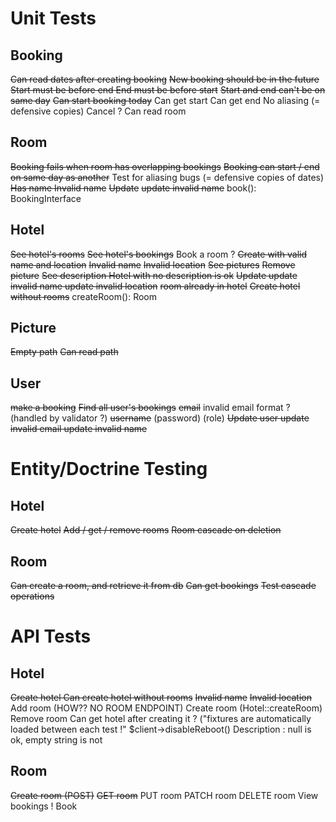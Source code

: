 # Unit Tests

## Booking

~~Can read dates after creating booking~~
~~New booking should be in the future~~
~~Start must be before end
End must be before start~~
~~Start and end can't be on same day~~
~~Can start booking today~~
Can get start
Can get end
No aliasing (= defensive copies)
Cancel ?
Can read room

## Room

~~Booking fails when room has overlapping bookings~~
~~Booking can start / end on same day as another~~
Test for aliasing bugs (= defensive copies of dates)
~~Has name
Invalid name~~
~~Update~~
~~update invalid name~~
book(): BookingInterface

## Hotel

~~See hotel's rooms~~
~~See hotel's bookings~~
Book a room ?
~~Create with valid name and location~~
~~Invalid name~~
~~Invalid location~~
~~See pictures~~
~~Remove picture~~
~~See description
Hotel with no description is ok~~
~~Update
update invalid name
update invalid location~~
~~room already in hotel~~
~~Create hotel without rooms~~
createRoom(): Room

## Picture

~~Empty path~~
~~Can read path~~

## User

~~make a booking~~
~~Find all user's bookings~~
~~email~~
invalid email format ? (handled by validator ?)
~~username~~
(password)
(role)
~~Update user
update invalid email
update invalid name~~

# Entity/Doctrine Testing

## Hotel
~~Create hotel~~
~~Add / get / remove rooms~~
~~Room cascade on deletion~~

## Room

~~Can create a room, and retrieve it from db~~
~~Can get bookings~~
~~Test cascade operations~~

# API Tests

## Hotel

~~Create hotel
Can create hotel without rooms~~
~~Invalid name~~
~~Invalid location~~
Add room (HOW?? NO ROOM ENDPOINT)
Create room (Hotel::createRoom)
Remove room
Can get hotel after creating it ? ("fixtures are automatically loaded between each test !" $client->disableReboot()
Description : null is ok, empty string is not

## Room

~~Create room (POST)~~
~~GET room~~
PUT room
PATCH room
DELETE room
View bookings !
Book
